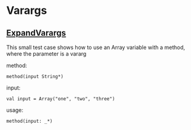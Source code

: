 # Varargs

## [ExpandVarargs](src/test/scala/org/varargs/example/ExpandVarargs.scala)
This small test case shows how to use an Array variable with a method, where the parameter is a vararg

method:

    method(input String*)
    
input:

    val input = Array("one", "two", "three")

usage:

    method(input: _*)